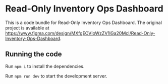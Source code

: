 
  # Read-Only Inventory Ops Dashboard

  This is a code bundle for Read-Only Inventory Ops Dashboard. The original project is available at https://www.figma.com/design/MXfgEOVIoWzZV1lGa20McI/Read-Only-Inventory-Ops-Dashboard.

  ## Running the code

  Run `npm i` to install the dependencies.

  Run `npm run dev` to start the development server.
  